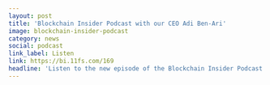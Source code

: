 ```yaml
---
layout: post
title: 'Blockchain Insider Podcast with our CEO Adi Ben-Ari'
image: blockchain-insider-podcast
category: news
social: podcast
link_label: Listen
link: https://bi.11fs.com/169
headline: 'Listen to the new episode of the Blockchain Insider Podcast with our CEO, Adi Ben-Ari, discussing the latest and greatest news in the world of crypto with Simon Taylor and Cuy Sheffield.'
---
```

